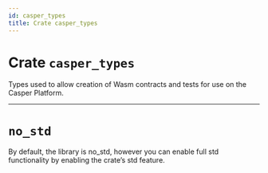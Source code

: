 ```yaml
---
id: casper_types
title: Crate casper_types
---
```


# Crate `casper_types`

Types used to allow creation of Wasm contracts and tests for use on the Casper Platform.

---

# `no_std`

By default, the library is no_std, however you can enable full std functionality by enabling the crate’s std feature.
